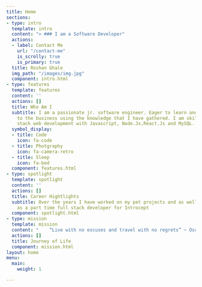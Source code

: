 ```yaml
---
title: Home
sections:
- type: intro
  template: intro
  content: "> ### I am a Software Developer"
  actions:
  - label: Contact Me
    url: "/contact-me"
    is_scrolly: true
    is_primary: true
  title: Roshan Ghale
  img_path: "/images/img.jpg"
  component: intro.html
- type: features
  template: features
  content: ''
  actions: []
  title: Who Am I
  subtitle: I am a passionate jr. software engineer. Eager to learn and add value
    to the business using the knowledge that I have gathered. I am skilled in full
    stack web development with Javascript, Node.Js,React.Js and MySQL.
  symbol_display:
  - title: Code
    icon: fa-code
  - title: Photgraphy
    icon: fa-camera-retro
  - title: Sleep
    icon: fa-bed
  component: features.html
- type: spotlight
  template: spotlight
  content: ''
  actions: []
  title: Career Hightlights
  subtitle: Over the years I have worked on my pet projects and as well as worked
    as a part time full stack developer for Introcept
  component: spotlight.html
- type: mission
  template: mission
  content: "    “Live with no excuses and travel with no regrets” ~ Oscar Wilde."
  actions: []
  title: Journey of Life
  component: mission.html
layout: home
menu:
  main:
    weight: 1

---
```

